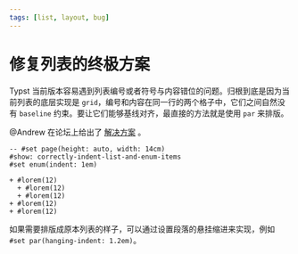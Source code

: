 ```yaml
---
tags: [list, layout, bug]
---
```


# 修复列表的终极方案

Typst 当前版本容易遇到列表编号或者符号与内容错位的问题。归根到底是因为当前列表的底层实现是 `grid`，编号和内容在同一行的两个格子中，它们之间自然没有 `baseline` 约束。要让它们能够基线对齐，最直接的方法就是使用 `par` 来排版。

@Andrew 在论坛上给出了 [解决方案](https://forum.typst.app/t/how-to-make-bullet-list-item-bodies-flow-like-paragraphs/3756/3) 。

```typst
-- #set page(height: auto, width: 14cm)
#show: correctly-indent-list-and-enum-items
#set enum(indent: 1em)

+ #lorem(12)
  + #lorem(12)
  + #lorem(12)
+ #lorem(12)
+ #lorem(12)
```

如果需要排版成原本列表的样子，可以通过设置段落的悬挂缩进来实现，例如 `#set par(hanging-indent: 1.2em)`。
